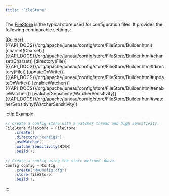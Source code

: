 ```yaml
---
title: "FileStore"
---
```


The [FileStore]({{API_DOCS}}/org/apache/juneau/config/store/FileStore.html) is the typical store used for configuration files.
It provides the following configurable settings:

<tree>
<node-0><java-class>[Builder]({{API_DOCS}}/org/apache/juneau/config/store/FileStore/Builder.html)</java-class></node-0>
<node-1><java-method>[charset(Charset)]({{API_DOCS}}/org/apache/juneau/config/store/FileStore/Builder.html#charset(Charset))</java-method></node-1>
<node-1><java-method>[directory(File)]({{API_DOCS}}/org/apache/juneau/config/store/FileStore/Builder.html#directory(File))</java-method></node-1>
<node-1><java-method>[updateOnWrite()]({{API_DOCS}}/org/apache/juneau/config/store/FileStore/Builder.html#updateOnWrite())</java-method></node-1>
<node-1><java-method>[enableWatcher()]({{API_DOCS}}/org/apache/juneau/config/store/FileStore/Builder.html#enableWatcher())</java-method></node-1>
<node-1><java-method>[watcherSensitivity(WatcherSensitivity)]({{API_DOCS}}/org/apache/juneau/config/store/FileStore/Builder.html#watcherSensitivity(WatcherSensitivity))</java-method></node-1>
</tree>

:::tip Example
```java
// Create a config store with a watcher thread and high sensitivity.
FileStore fileStore = FileStore
    .create()
    .directory("configs")
    .useWatcher()
    .watcherSensitivity(HIGH)
    .build();

// Create a config using the store defined above.
Config config = Config
    .create("MyConfig.cfg")
    .store(fileStore)
    .build();
```
:::